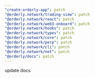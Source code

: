 ```yaml
---
"create-orderly-app": patch
"@orderly.network/trading-view": patch
"@orderly.network/react": patch
"@orderly.network/web3-onboard": patch
"@orderly.network/hooks": patch
"@orderly.network/types": patch
"@orderly.network/core": patch
"@orderly.network/perp": patch
"@orderly.network/cli": patch
"@orderly.network/net": patch
"@orderly/docs": patch
---
```


update docs
